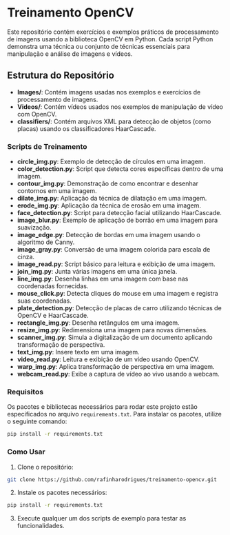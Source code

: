 # Treinamento OpenCV

Este repositório contém exercícios e exemplos práticos de processamento de imagens usando a biblioteca OpenCV em Python. Cada script Python demonstra uma técnica ou conjunto de técnicas essenciais para manipulação e análise de imagens e vídeos.

## Estrutura do Repositório

- **Images/**: Contém imagens usadas nos exemplos e exercícios de processamento de imagens.
- **Videos/**: Contém vídeos usados nos exemplos de manipulação de vídeo com OpenCV.
- **classifiers/**: Contém arquivos XML para detecção de objetos (como placas) usando os classificadores HaarCascade.

### Scripts de Treinamento

- **circle_img.py**: Exemplo de detecção de círculos em uma imagem.
- **color_detection.py**: Script que detecta cores específicas dentro de uma imagem.
- **contour_img.py**: Demonstração de como encontrar e desenhar contornos em uma imagem.
- **dilate_img.py**: Aplicação da técnica de dilatação em uma imagem.
- **erode_img.py**: Aplicação da técnica de erosão em uma imagem.
- **face_detection.py**: Script para detecção facial utilizando HaarCascade.
- **image_blur.py**: Exemplo de aplicação de borrão em uma imagem para suavização.
- **image_edge.py**: Detecção de bordas em uma imagem usando o algoritmo de Canny.
- **image_gray.py**: Conversão de uma imagem colorida para escala de cinza.
- **image_read.py**: Script básico para leitura e exibição de uma imagem.
- **join_img.py**: Junta várias imagens em uma única janela.
- **line_img.py**: Desenha linhas em uma imagem com base nas coordenadas fornecidas.
- **mouse_click.py**: Detecta cliques do mouse em uma imagem e registra suas coordenadas.
- **plate_detection.py**: Detecção de placas de carro utilizando técnicas de OpenCV e HaarCascade.
- **rectangle_img.py**: Desenha retângulos em uma imagem.
- **resize_img.py**: Redimensiona uma imagem para novas dimensões.
- **scanner_img.py**: Simula a digitalização de um documento aplicando transformação de perspectiva.
- **text_img.py**: Insere texto em uma imagem.
- **video_read.py**: Leitura e exibição de um vídeo usando OpenCV.
- **warp_img.py**: Aplica transformação de perspectiva em uma imagem.
- **webcam_read.py**: Exibe a captura de vídeo ao vivo usando a webcam.

### Requisitos

Os pacotes e bibliotecas necessários para rodar este projeto estão especificados no arquivo `requirements.txt`. Para instalar os pacotes, utilize o seguinte comando:

```bash
pip install -r requirements.txt
```

### Como Usar

1. Clone o repositório:

```bash
git clone https://github.com/rafinharodrigues/treinamento-opencv.git
```

2. Instale os pacotes necessários:

```bash
pip install -r requirements.txt
```

3. Execute qualquer um dos scripts de exemplo para testar as funcionalidades.